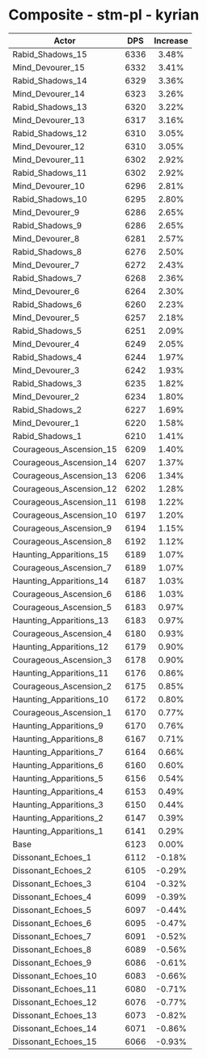 # Composite - stm-pl - kyrian
| Actor | DPS | Increase |
|---|:---:|:---:|
|Rabid_Shadows_15|6336|3.48%|
|Mind_Devourer_15|6332|3.41%|
|Rabid_Shadows_14|6329|3.36%|
|Mind_Devourer_14|6323|3.26%|
|Rabid_Shadows_13|6320|3.22%|
|Mind_Devourer_13|6317|3.16%|
|Rabid_Shadows_12|6310|3.05%|
|Mind_Devourer_12|6310|3.05%|
|Mind_Devourer_11|6302|2.92%|
|Rabid_Shadows_11|6302|2.92%|
|Mind_Devourer_10|6296|2.81%|
|Rabid_Shadows_10|6295|2.80%|
|Mind_Devourer_9|6286|2.65%|
|Rabid_Shadows_9|6286|2.65%|
|Mind_Devourer_8|6281|2.57%|
|Rabid_Shadows_8|6276|2.50%|
|Mind_Devourer_7|6272|2.43%|
|Rabid_Shadows_7|6268|2.36%|
|Mind_Devourer_6|6264|2.30%|
|Rabid_Shadows_6|6260|2.23%|
|Mind_Devourer_5|6257|2.18%|
|Rabid_Shadows_5|6251|2.09%|
|Mind_Devourer_4|6249|2.05%|
|Rabid_Shadows_4|6244|1.97%|
|Mind_Devourer_3|6242|1.93%|
|Rabid_Shadows_3|6235|1.82%|
|Mind_Devourer_2|6234|1.80%|
|Rabid_Shadows_2|6227|1.69%|
|Mind_Devourer_1|6220|1.58%|
|Rabid_Shadows_1|6210|1.41%|
|Courageous_Ascension_15|6209|1.40%|
|Courageous_Ascension_14|6207|1.37%|
|Courageous_Ascension_13|6206|1.34%|
|Courageous_Ascension_12|6202|1.28%|
|Courageous_Ascension_11|6198|1.22%|
|Courageous_Ascension_10|6197|1.20%|
|Courageous_Ascension_9|6194|1.15%|
|Courageous_Ascension_8|6192|1.12%|
|Haunting_Apparitions_15|6189|1.07%|
|Courageous_Ascension_7|6189|1.07%|
|Haunting_Apparitions_14|6187|1.03%|
|Courageous_Ascension_6|6186|1.03%|
|Courageous_Ascension_5|6183|0.97%|
|Haunting_Apparitions_13|6183|0.97%|
|Courageous_Ascension_4|6180|0.93%|
|Haunting_Apparitions_12|6179|0.90%|
|Courageous_Ascension_3|6178|0.90%|
|Haunting_Apparitions_11|6176|0.86%|
|Courageous_Ascension_2|6175|0.85%|
|Haunting_Apparitions_10|6172|0.80%|
|Courageous_Ascension_1|6170|0.77%|
|Haunting_Apparitions_9|6170|0.76%|
|Haunting_Apparitions_8|6167|0.71%|
|Haunting_Apparitions_7|6164|0.66%|
|Haunting_Apparitions_6|6160|0.60%|
|Haunting_Apparitions_5|6156|0.54%|
|Haunting_Apparitions_4|6153|0.49%|
|Haunting_Apparitions_3|6150|0.44%|
|Haunting_Apparitions_2|6147|0.39%|
|Haunting_Apparitions_1|6141|0.29%|
|Base|6123|0.00%|
|Dissonant_Echoes_1|6112|-0.18%|
|Dissonant_Echoes_2|6105|-0.29%|
|Dissonant_Echoes_3|6104|-0.32%|
|Dissonant_Echoes_4|6099|-0.39%|
|Dissonant_Echoes_5|6097|-0.44%|
|Dissonant_Echoes_6|6095|-0.47%|
|Dissonant_Echoes_7|6091|-0.52%|
|Dissonant_Echoes_8|6089|-0.56%|
|Dissonant_Echoes_9|6086|-0.61%|
|Dissonant_Echoes_10|6083|-0.66%|
|Dissonant_Echoes_11|6080|-0.71%|
|Dissonant_Echoes_12|6076|-0.77%|
|Dissonant_Echoes_13|6073|-0.82%|
|Dissonant_Echoes_14|6071|-0.86%|
|Dissonant_Echoes_15|6066|-0.93%|
